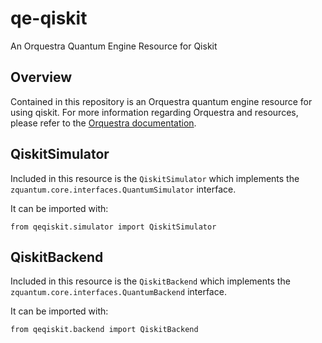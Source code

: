 # qe-qiskit
An Orquestra Quantum Engine Resource for Qiskit

## Overview

Contained in this repository is an Orquestra quantum engine resource for using qiskit. For more information regarding Orquestra and resources, please refer to the [Orquestra documentation](https://www.orquestra.io/docs).


## QiskitSimulator

Included in this resource is the `QiskitSimulator` which implements the `zquantum.core.interfaces.QuantumSimulator` interface. 

It can be imported with:
```
from qeqiskit.simulator import QiskitSimulator
```

## QiskitBackend

Included in this resource is the `QiskitBackend` which implements the `zquantum.core.interfaces.QuantumBackend` interface.

It can be imported with:
```
from qeqiskit.backend import QiskitBackend
```
